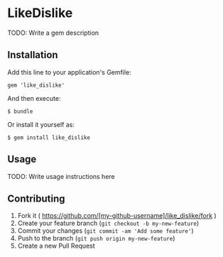# LikeDislike

TODO: Write a gem description

## Installation

Add this line to your application's Gemfile:

    gem 'like_dislike'

And then execute:

    $ bundle

Or install it yourself as:

    $ gem install like_dislike

## Usage

TODO: Write usage instructions here

## Contributing

1. Fork it ( https://github.com/[my-github-username]/like_dislike/fork )
2. Create your feature branch (`git checkout -b my-new-feature`)
3. Commit your changes (`git commit -am 'Add some feature'`)
4. Push to the branch (`git push origin my-new-feature`)
5. Create a new Pull Request
